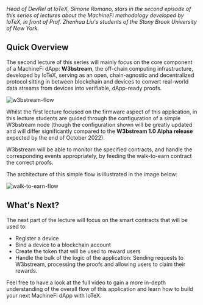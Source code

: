 *Head of DevRel at IoTeX, Simone Romano, stars in the second episode of this series of lectures about the MachineFi methodology developed by IoTeX, in front of Prof. Zhenhua Liu's students of the Stony Brook University of New York.*

## Quick Overview

The second lecture of this series will mainly focus on the core component of a MachineFi dApp: **W3bstream**, the off-chain computing infrastructure, developed by IoTeX, serving as an open, chain-agnostic and decentralized protocol sitting in between blockchain and devices to convert real-world data streams from devices into verifiable, dApp-ready proofs.

![w3bstream-flow](https://user-images.githubusercontent.com/77351244/195899352-f40cfeca-dfcc-46ff-892d-16b5d4dfa90f.png)

Whilst the first lecture focused on the firmware aspect of this application, in this lecture students are guided through the configuration of a simple W3bstream node (though the configuration shown will be greatly updated and will differ significantly compared to the **W3bstream 1.0 Alpha release** expected by the end of October 2022). 

W3bstream will be able to monitor the specified contracts, and handle the corresponding events appropriately, by feeding the walk-to-earn contract the correct proofs. 

The architecture of this simple flow is illustrated in the image below: 

![walk-to-earn-flow](https://user-images.githubusercontent.com/77351244/197878601-af10ee4e-f3b7-478f-b91e-90f80d1bea25.png)

## What's Next?

The next part of the lecture will focus on the smart contracts that will be used to:

- Register a device 
- Bind a device to a blockchain account
- Create the token that will be used to reward users
- Handle the bulk of the logic of the application: Sending requests to W3bstream, processing the proofs and allowing users to claim their rewards.

Feel free to have a look at the full video to gain a more in-depth understanding of the overall flow of this application and learn how to build your next MachineFi dApp with IoTeX.  
